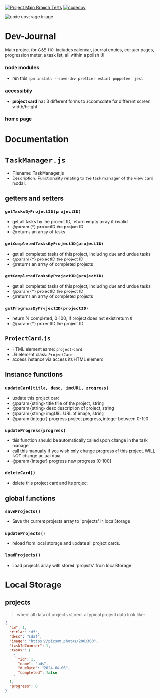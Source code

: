 [![Project Main Branch Tests](https://github.com/cse110-sp24-group31/Dev-Journal/actions/workflows/main.yml/badge.svg)](https://github.com/cse110-sp24-group31/Dev-Journal/actions/workflows/main.yml)
[![codecov](https://codecov.io/gh/cse110-sp24-group31/Dev-Journal/graph/badge.svg?token=I7LZVX58TA)](https://codecov.io/gh/cse110-sp24-group31/Dev-Journal)

![code coverage image](https://codecov.io/gh/cse110-sp24-group31/Dev-Journal/graphs/sunburst.svg?token=I7LZVX58TA)
# Dev-Journal

Main project for CSE 110. Includes calendar, journal entries, contact pages, progression meter, a task list, all within a polish UI

### node modules

- run this `npm install --save-dev prettier eslint puppeteer jest`

### accessibily

- **project card** has 3 different forms to accomodate for different screen width/height

### home page

# Documentation

# `TaskManager.js`

- Filename: TaskManager.js
- Description: Functionality relating to the task manager of the view card modal.

## getters and setters

### `getTasksByProjectID(projectID)`

- get all tasks by the project ID, return empty array if invalid
- @param {\*} projectID the project ID
- @returns an array of tasks

### `getCompletedTasksByProjectID(projectID)`

- get all completed tasks of this project, including due and undue tasks
- @param {\*} projectID the project ID
- @returns an array of completed projects

### `getCompletedTasksByProjectID(projectID) `

- get all completed tasks of this project, including due and undue tasks
- @param {\*} projectID the project ID
- @returns an array of completed projects

### `getProgressByProjectID(projectID)`

- return % completed, 0-100; if project does not exist return 0
- @param {\*} projectID the project ID

## `ProjectCard.js`

- HTML element name: `project-card`
- JS element class: `ProjectCard`
- access instance via access its HTML element

## instance functions

### `updateCard(title, desc, imgURL, progress)`

- update this project card
- @param {string} title title of the project, string
- @param {string} desc description of project, string
- @param {string} imgURL URL of image, string
- @param {integer} progress project progress, integer between 0-100

### `updateProgress(progress)`

- this function should be automatically called upon change in the task manager.
- call this manually if you wish only change progress of this project. WILL NOT change actual data
- @param {integer} progress new progress [0-100]

### `deleteCard()`

- delete this project card and its project

## global functions

### `saveProjects()`

- Save the current projects array to 'projects' in localStorage

### `updateProjects()`

- reload from local storage and update all project cards.

### `loadProjects()`

- Load projects array with stored 'projects' from localStorage

# Local Storage

## projects

> where all data of projects stored. a typical project data look like:

```JSON
{
  "id": 1,
  "title": "df",
  "desc": "sdaf",
  "image": "https://picsum.photos/200/300",
  "taskIdCounter": 1,
  "tasks": [
    {
      "id": 1,
      "name": "ads",
      "dueDate": "2024-06-06",
      "completed": false
    }
  ],
  "progress": 0
}
```
